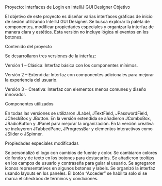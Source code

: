 Proyecto: Interfaces de Login en IntelliJ GUI Designer
Objetivo

El objetivo de este proyecto es diseñar varias interfaces gráficas de inicio de sesión utilizando IntelliJ GUI Designer. Se busca explorar la paleta de componentes, modificar propiedades especiales y organizar la interfaz de manera clara y estética. Esta versión no incluye lógica ni eventos en los botones.

Contenido del proyecto

Se desarrollaron tres versiones de la interfaz:

Versión 1 – Clásica: Interfaz básica con los componentes mínimos.

Versión 2 – Extendida: Interfaz con componentes adicionales para mejorar la experiencia del usuario.

Versión 3 – Creativa: Interfaz con elementos menos comunes y diseño innovador.

Componentes utilizados

En todas las versiones se utilizaron JLabel, JTextField, JPasswordField, JCheckBox y JButton.
En la versión extendida se añadieron JComboBox, JRadioButton y JPanel para mejorar la organización.
En la versión creativa se incluyeron JTabbedPane, JProgressBar y elementos interactivos como JSlider o JSpinner.

Propiedades especiales modificadas

Se personalizó el logo con cambios de fuente y color.
Se cambiaron colores de fondo y de texto en los botones para destacarlos.
Se añadieron tooltips en los campos de usuario y contraseña para guiar al usuario.
Se agregaron iconos representativos en algunos botones y labels.
Se organizó la interfaz usando layouts en los paneles.
El botón “Acceder” se habilita solo si se marca el checkbox de términos y condiciones.
